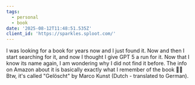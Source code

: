 ```yaml
---
tags:
  - personal
  - book
date: '2025-08-12T11:48:51.535Z'
client_id: 'https://sparkles.sploot.com/'
---
```

I was looking for a book for years now and I just found it. Now and then I start searching for it, and now I thought I give GPT 5 a run for it. Now that I know its name again, I am wondering why I did not find it before. The info on Amazon about it is basically exactly what I remember of the book 🤦‍♂️
Btw, it's called "Gelöscht" by Marco Kunst (Dutch - translated to German).
